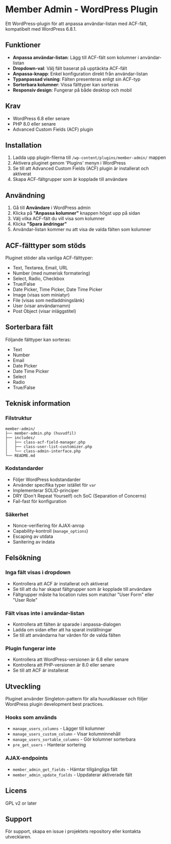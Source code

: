 # Member Admin - WordPress Plugin

Ett WordPress-plugin för att anpassa användar-listan med ACF-fält, kompatibelt med WordPress 6.8.1.

## Funktioner

- **Anpassa användar-listan**: Lägg till ACF-fält som kolumner i användar-listan
- **Dropdown-val**: Välj fält baserat på upptäckta ACF-fält
- **Anpassa-knapp**: Enkel konfiguration direkt från användar-listan
- **Typanpassad visning**: Fälten presenteras enligt sin ACF-typ
- **Sorterbara kolumner**: Vissa fälttyper kan sorteras
- **Responsiv design**: Fungerar på både desktop och mobil

## Krav

- WordPress 6.8 eller senare
- PHP 8.0 eller senare
- Advanced Custom Fields (ACF) plugin

## Installation

1. Ladda upp plugin-filerna till `/wp-content/plugins/member-admin/` mappen
2. Aktivera pluginet genom 'Plugins' menyn i WordPress
3. Se till att Advanced Custom Fields (ACF) plugin är installerat och aktiverat
4. Skapa ACF-fältgrupper som är kopplade till användare

## Användning

1. Gå till **Användare** i WordPress admin
2. Klicka på **"Anpassa kolumner"** knappen högst upp på sidan
3. Välj vilka ACF-fält du vill visa som kolumner
4. Klicka **"Spara ändringar"**
5. Användar-listan kommer nu att visa de valda fälten som kolumner

## ACF-fälttyper som stöds

Pluginet stöder alla vanliga ACF-fälttyper:

- Text, Textarea, Email, URL
- Number (med numerisk formatering)
- Select, Radio, Checkbox
- True/False
- Date Picker, Time Picker, Date Time Picker
- Image (visas som miniatyr)
- File (visas som nedladdningslänk)
- User (visar användarnamn)
- Post Object (visar inläggstitel)

## Sorterbara fält

Följande fälttyper kan sorteras:
- Text
- Number
- Email
- Date Picker
- Date Time Picker
- Select
- Radio
- True/False

## Teknisk information

### Filstruktur
```
member-admin/
├── member-admin.php (huvudfil)
├── includes/
│   ├── class-acf-field-manager.php
│   ├── class-user-list-customizer.php
│   └── class-admin-interface.php
└── README.md
```

### Kodstandarder
- Följer WordPress kodstandarder
- Använder specifika typer istället för `var`
- Implementerar SOLID-principer
- DRY (Don't Repeat Yourself) och SoC (Separation of Concerns)
- Fail-fast för konfiguration

### Säkerhet
- Nonce-verifiering för AJAX-anrop
- Capability-kontroll (`manage_options`)
- Escaping av utdata
- Sanitering av indata

## Felsökning

### Inga fält visas i dropdown
- Kontrollera att ACF är installerat och aktiverat
- Se till att du har skapat fältgrupper som är kopplade till användare
- Fältgrupper måste ha location rules som matchar "User Form" eller "User Role"

### Fält visas inte i användar-listan
- Kontrollera att fälten är sparade i anpassa-dialogen
- Ladda om sidan efter att ha sparat inställningar
- Se till att användarna har värden för de valda fälten

### Plugin fungerar inte
- Kontrollera att WordPress-versionen är 6.8 eller senare
- Kontrollera att PHP-versionen är 8.0 eller senare
- Se till att ACF är installerat

## Utveckling

Pluginet använder Singleton-pattern för alla huvudklasser och följer WordPress plugin development best practices.

### Hooks som används
- `manage_users_columns` - Lägger till kolumner
- `manage_users_custom_column` - Visar kolumninnehåll
- `manage_users_sortable_columns` - Gör kolumner sorterbara
- `pre_get_users` - Hanterar sortering

### AJAX-endpoints
- `member_admin_get_fields` - Hämtar tillgängliga fält
- `member_admin_update_fields` - Uppdaterar aktiverade fält

## Licens

GPL v2 or later

## Support

För support, skapa en issue i projektets repository eller kontakta utvecklaren. 